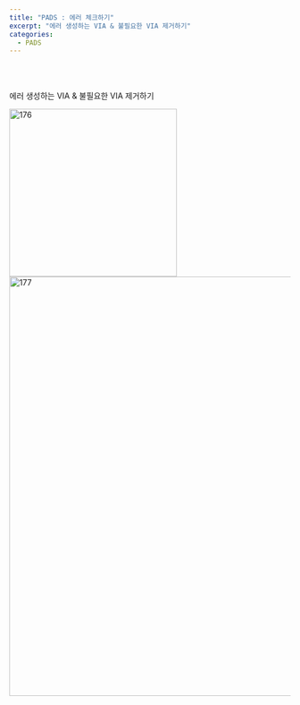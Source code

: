 ```yaml
---
title: "PADS : 에러 체크하기"
excerpt: "에러 생성하는 VIA & 불필요한 VIA 제거하기"
categories:
  - PADS
---
```


<br>

<br>

에러 생성하는 VIA & 불필요한 VIA 제거하기

<img width="300" alt="176" src="https://github.com/sehun98/TIL/assets/100746863/45d59744-f9ea-4610-a5b7-e54a6866ba44">
<img width="750" alt="177" src="https://github.com/sehun98/TIL/assets/100746863/7c6eed6b-1af4-4236-966f-0c1b9fe11f72">

<br>

<br>
